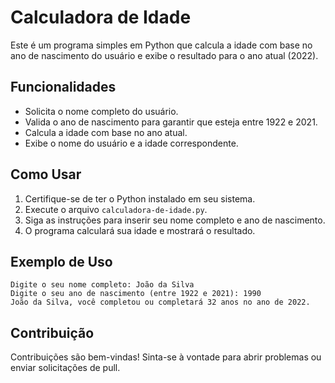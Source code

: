 # Calculadora de Idade

Este é um programa simples em Python que calcula a idade com base no ano de nascimento do usuário e exibe o resultado para o ano atual (2022).

## Funcionalidades

- Solicita o nome completo do usuário.
- Valida o ano de nascimento para garantir que esteja entre 1922 e 2021.
- Calcula a idade com base no ano atual.
- Exibe o nome do usuário e a idade correspondente.

## Como Usar

1. Certifique-se de ter o Python instalado em seu sistema.
2. Execute o arquivo `calculadora-de-idade.py`.
3. Siga as instruções para inserir seu nome completo e ano de nascimento.
4. O programa calculará sua idade e mostrará o resultado.

## Exemplo de Uso

```
Digite o seu nome completo: João da Silva
Digite o seu ano de nascimento (entre 1922 e 2021): 1990
João da Silva, você completou ou completará 32 anos no ano de 2022.
```

## Contribuição

Contribuições são bem-vindas! Sinta-se à vontade para abrir problemas ou enviar solicitações de pull.
